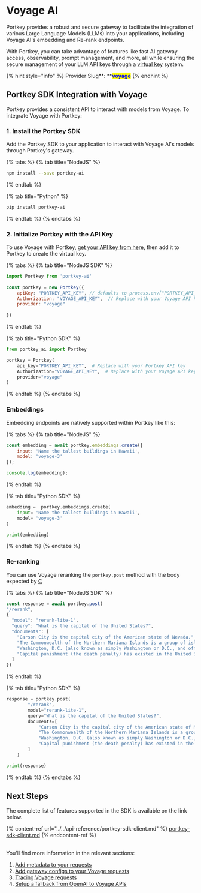 # Voyage AI

Portkey provides a robust and secure gateway to facilitate the integration of various Large Language Models (LLMs) into your applications, including Voyage AI's embedding and Re-rank endpoints.

With Portkey, you can take advantage of features like fast AI gateway access, observability, prompt management, and more, all while ensuring the secure management of your LLM API keys through a [virtual key](../../product/ai-gateway/virtual-keys/) system.

{% hint style="info" %}
Provider Slug**: **<mark style="color:blue;">**voyage**</mark>
{% endhint %}

## Portkey SDK Integration with Voyage

Portkey provides a consistent API to interact with models from Voyage. To integrate Voyage with Portkey:

### **1. Install the Portkey SDK**

Add the Portkey SDK to your application to interact with Voyage AI's models through Portkey's gateway.

{% tabs %}
{% tab title="NodeJS" %}
```bash
npm install --save portkey-ai
```
{% endtab %}

{% tab title="Python" %}
```bash
pip install portkey-ai
```
{% endtab %}
{% endtabs %}

### **2. Initialize Portkey with the API Key**

To use Voyage with Portkey, [get your API key from here](https://dash.voyageai.com/), then add it to Portkey to create the virtual key.

{% tabs %}
{% tab title="NodeJS SDK" %}
```javascript
import Portkey from 'portkey-ai'
 
const portkey = new Portkey({
    apiKey: "PORTKEY_API_KEY", // defaults to process.env["PORTKEY_API_KEY"]
    Authorization: "VOYAGE_API_KEY",  // Replace with your Voyage API key
    provider: "voyage"
    
})
```
{% endtab %}

{% tab title="Python SDK" %}
```python
from portkey_ai import Portkey

portkey = Portkey(
    api_key="PORTKEY_API_KEY",  # Replace with your Portkey API key
    Authorization="VOYAGE_API_KEY",  # Replace with your Voyage API key
    provider="voyage"
)
```
{% endtab %}
{% endtabs %}

### Embeddings

Embedding endpoints are natively supported within Portkey like this:

{% tabs %}
{% tab title="NodeJS" %}
```javascript
const embedding = await portkey.embeddings.create({
    input: 'Name the tallest buildings in Hawaii',
    model: 'voyage-3'
});

console.log(embedding);
```
{% endtab %}

{% tab title="Python SDK" %}
```python
embedding =  portkey.embeddings.create(
    input= 'Name the tallest buildings in Hawaii',
    model= 'voyage-3'
)

print(embedding)
```
{% endtab %}
{% endtabs %}

### Re-ranking

You can use Voyage reranking the `portkey.post` method with the body expected by [C](https://docs.cohere.com/reference/rerank-1)

{% tabs %}
{% tab title="NodeJS SDK" %}
```javascript
const response = await portkey.post(
"/rerank",
{
  "model": "rerank-lite-1",
  "query": "What is the capital of the United States?",
  "documents": [
    "Carson City is the capital city of the American state of Nevada.",
    "The Commonwealth of the Northern Mariana Islands is a group of islands in the Pacific Ocean. Its capital is Saipan.",
    "Washington, D.C. (also known as simply Washington or D.C., and officially as the District of Columbia) is the capital of the United States. It is a federal district.",
    "Capital punishment (the death penalty) has existed in the United States since beforethe United States was a country. As of 2017, capital punishment is legal in 30 of the 50 states."
  ]
})
```
{% endtab %}

{% tab title="Python SDK" %}
```python
response = portkey.post(
        "/rerank", 
        model="rerank-lite-1",
        query="What is the capital of the United States?",
        documents=[
            "Carson City is the capital city of the American state of Nevada.",
            "The Commonwealth of the Northern Mariana Islands is a group of islands in the Pacific Ocean. Its capital is Saipan.",
            "Washington, D.C. (also known as simply Washington or D.C., and officially as the District of Columbia) is the capital of the United States. It is a federal district.",
            "Capital punishment (the death penalty) has existed in the United States since beforethe United States was a country. As of 2017, capital punishment is legal in 30 of the 50 states."
        ]
    )

print(response)
```
{% endtab %}
{% endtabs %}

## Next Steps

The complete list of features supported in the SDK is available on the link below.

{% content-ref url="../../api-reference/portkey-sdk-client.md" %}
[portkey-sdk-client.md](../../api-reference/portkey-sdk-client.md)
{% endcontent-ref %}

\
You'll find more information in the relevant sections:

1. [Add metadata to your requests](https://docs.portkey.ai/docs/product/observability/metadata)
2. [Add gateway configs to your Voyage requests](https://docs.portkey.ai/docs/product/ai-gateway/configs)
3. [Tracing Voyage requests](https://docs.portkey.ai/docs/product/observability/traces)
4. [Setup a fallback from OpenAI to Voyage APIs](https://docs.portkey.ai/docs/product/ai-gateway/fallbacks)

[\
](https://docs.portkey.ai/docs/integrations/llms/cerebras)
